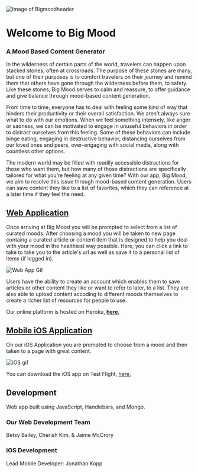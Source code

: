 ![Image of Bigmoodheader](https://i.ibb.co/P6XDLsp/Big-Mood-Header.png)
# Welcome to **Big Mood**
### **A Mood Based Content Generator**

In the wilderness of certain parts of the world, travelers can happen upon stacked stones, often at crossroads. The purpose of these stones are many, but one of their purposes is to comfort travelers on their journey and remind them that others have gone through the wilderness before them, to safety. Like these stones, Big Mood serves to calm and reassure, to offer guidance and give balance through mood-based content generation.

From time to time, everyone has to deal with feeling some kind of way that hinders their productivity or their overall satisfaction. We aren’t always sure what to do with our emotions. When we feel something intensely, like anger or sadness, we can be motivated to engage in unuseful behaviors in order to distract ourselves from this feeling. Some of these behaviors can include binge eating, engaging in destructive behavior, distancing ourselves from our loved ones and peers, over-engaging with social media, along with countless other options.

The modern world may be filled with readily accessible distractions for those who want them, but how many of those distractions are specifically tailored for what you’re feeling at any given time? With our app, Big Mood, we aim to resolve this issue through mood-based content generation. Users can save content they like to a list of favorites, which they can reference at a later time if they feel the need.

## [Web Application](https://big-mood-ck.herokuapp.com/)

Once arriving at Big Mood you will be prompted to select from a list of curated moods. After choosing a mood you will be taken to new page containg a curated article or content item that is designed to help you deal with your mood in the healthiest way possible. Here, you can click a link to take to take you to the article's url as well as save it to a personal list of items (if logged in).

![Web App Gif](https://media.giphy.com/media/8mhdvZb9kpK8lkjoOo/giphy.gif)

Users have the ability to create an account which enables them to save articles or other content they like or want to refer to later, to a list. They are also able to upload content accoding to different moods themselves to create a richer list of resources for people to use.

Our online platform is hosted on Heroku, [**here**.](https://big-mood-ck.herokuapp.com/)

## [Mobile iOS Application](https://testflight.apple.com/join/7spSPtKw)
On our iOS Application you are prompted to choose from a mood and then taken to a page with great content.


![iOS gif](https://media.giphy.com/media/NT23l258seWtYV6lFL/giphy.gif)

You can download the iOS app on Test Flight, [here.](https://testflight.apple.com/join/7spSPtKw)

## Development
Web app built using JavaScript, Handlebars, and Mongo.

### Our Web Development Team
Betsy Bailey, Cherish Kim, & Jaime McCrory

### iOS Development
Lead Mobile Developer: Jonathan Kopp
